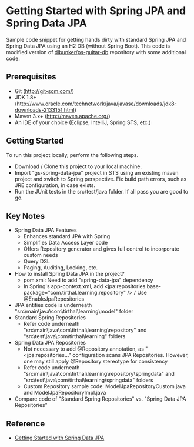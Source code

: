# Getting Started with Spring JPA and Spring Data JPA

Sample code snippet for getting hands dirty with standard Spring JPA and Spring Data JPA using an H2 DB (without Spring Boot). This code is modified version of [dlbunker/ps-guitar-db](https://github.com/dlbunker/ps-guitar-db) repository with some additional code.

## Prerequisites

* Git (http://git-scm.com/)
* JDK 1.8+ (http://www.oracle.com/technetwork/java/javase/downloads/jdk8-downloads-2133151.html)
* Maven 3.x+ (http://maven.apache.org/)
* An IDE of your choice (Eclipse, IntelliJ, Spring STS, etc.)

## Getting Started

To run this project locally, perform the following steps.

* Download / Clone this project to your local machine. 
* Import "gs-spring-data-jpa" project in STS using an existing maven project and switch to Spring perspective. Fix build path errors, such as JRE configuration, in case exists.
* Run the JUnit tests in the src/test/java folder.  If all pass you are good to go.

## Key Notes

* Spring Data JPA Features
	- Enhances standard JPA with Spring
	- Simplifies Data Access Layer code
	- Offers Repository generator and gives full control to incorporate custom needs
	- Query DSL
	- Paging, Auditing, Locking, etc.	
* How to install Spring Data JPA in the project? 
	- pom.xml: Need to add "spring-data-jpa" dependency
	- In Spring's app-context.xml, add <jpa:repositories base-package="com.tirthal.learning.repository" /> / Use @EnableJpaRepositories
* JPA entities code is underneath "src\main\java\com\tirthal\learning\model" folder
* Standard Spring Repositories 
	- Refer code underneath "src\main\java\com\tirthal\learning\repository" and "src\test\java\com\tirthal\learning" folders
* Spring Data JPA Repositories
	- Not necessary to add @Repository annotation, as "<jpa:repositories..." configuration scans JPA Repositories. However, one may still apply @Repository stereotype for consistency
	- Refer code underneath "src\main\java\com\tirthal\learning\repository\springdata" and "src\test\java\com\tirthal\learning\springdata" folders
	- Custom Repository sample code: ModelJpaRepositoryCustom.java and ModelJpaRepositoryImpl.java
* Compare code of "Standard Spring Repositories" vs. "Spring Data JPA Repositories"

## Reference

* [Getting Started with Spring Data JPA](https://app.pluralsight.com/library/courses/spring-data-jpa-getting-started/table-of-contents)